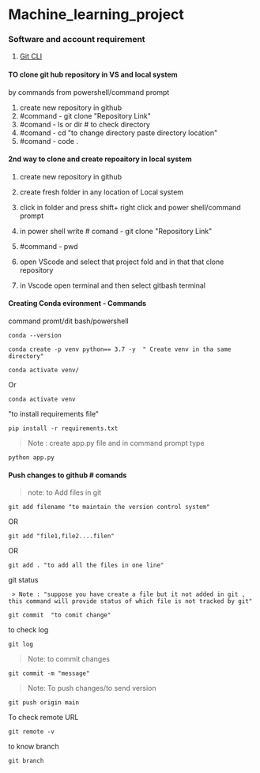 # Machine_learning_project

### Software and account requirement

1. [Git CLI](https://git-scm.com/download/win)


#### TO clone git hub repository in VS and local system

by commands from powershell/command prompt
1.  create new repository in github
2.  #command - git clone "Repository Link"
3.  #comand - ls or dir # to check directory
4.  #comand - cd "to change directory paste directory location"
5.  #comand - code .


#### 2nd way to clone and create repoaitory in local system

1. create new repository in github
2. create fresh folder in any location of Local system
3. click in folder and press shift+ right click and power shell/command prompt
4. in power shell write # comand  -  git clone "Repository Link"
4. #command - pwd
5. open VScode and select that project fold and in that that clone repository 

6. in Vscode open terminal and then select gitbash terminal 



#### Creating Conda evironment - Commands



command promt/dit bash/powershell

````
conda --version
````
````
conda create -p venv python== 3.7 -y  " Create venv in tha same directory"
````
````
conda activate venv/
````
Or
````
conda activate venv
````

"to install requirements file"
````
pip install -r requirements.txt

````

> Note : create app.py file and in command prompt type 
````
python app.py
````


#### Push changes to github # comands

> note: to Add files in git 

````
git add filename "to maintain the version control system"
````
OR
````
git add "file1,file2....filen"
````
OR
````
git add . "to add all the files in one line"
````
git status 
````
 > Note : "suppose you have create a file but it not added in git , this command will provide status of which file is not tracked by git"
````

````
git commit  "to comit change"
````

to check log
````
git log
````

> Note: to commit changes

````
git commit -m "message"
````

> Note: To push changes/to send version

````
git push origin main
````
To check remote URL

````
git remote -v
````
to know branch
````
git branch
````
